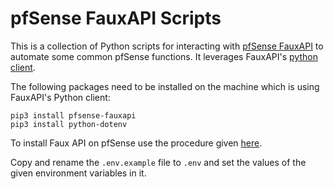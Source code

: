 # pfSense FauxAPI Scripts

This is a collection of Python scripts for interacting with [pfSense FauxAPI](https://github.com/ndejong/pfsense_fauxapi) to automate some common pfSense functions. It leverages FauxAPI's [python client](https://github.com/ndejong/pfsense_fauxapi_client_python).

The following packages need to be installed on the machine which is using FauxAPI's Python client:

```
pip3 install pfsense-fauxapi
pip3 install python-dotenv
```

To install Faux API on pfSense use the procedure given [here](https://github.com/ndejong/pfsense_fauxapi#installation).

Copy and rename the `.env.example` file to `.env` and set the values of the given environment variables in it.
